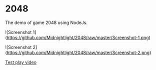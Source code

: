 # 2048
The demo of game 2048 using NodeJs. 

![Screenshot 1] (https://github.com/Midnightlight/2048/raw/master/Screenshot-1.png)

![Screenshot 2] (https://github.com/Midnightlight/2048/raw/master/Screenshot-2.png)

[Test play video](https://drive.google.com/file/d/1mH46kQgNv5BgD9Kx60zAEr1dOwTWao4L/preview)
